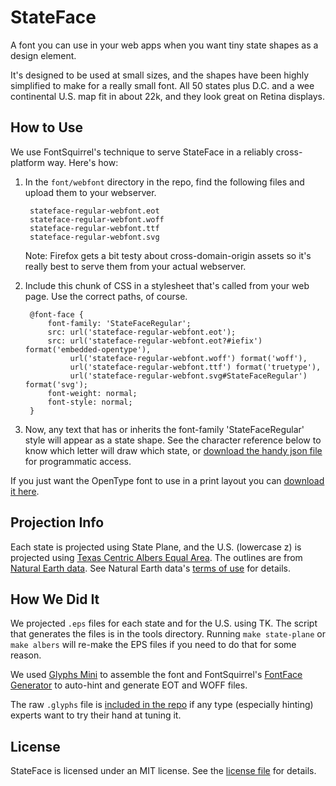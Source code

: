 # StateFace

A font you can use in your web apps when you want tiny state shapes as a design element. 

It's designed to be used at small sizes, and the shapes have been highly simplified to make for a really small font. All 50 states plus D.C. and a wee continental U.S. map fit in about 22k, and they look great on Retina displays.

## How to Use

We use FontSquirrel's technique to serve StateFace in a reliably cross-platform way. Here's how:


1. In the `font/webfont` directory in the repo, find the following files and upload them to your webserver. 

        stateface-regular-webfont.eot
        stateface-regular-webfont.woff
        stateface-regular-webfont.ttf
        stateface-regular-webfont.svg

    Note: Firefox gets a bit testy about cross-domain-origin assets so it's really best to serve them from your actual webserver.

2. Include this chunk of CSS in a stylesheet that's called from your web page. Use the correct paths, of course.

        @font-face {
            font-family: 'StateFaceRegular';
            src: url('stateface-regular-webfont.eot');
            src: url('stateface-regular-webfont.eot?#iefix') format('embedded-opentype'),
                 url('stateface-regular-webfont.woff') format('woff'),
                 url('stateface-regular-webfont.ttf') format('truetype'),
                 url('stateface-regular-webfont.svg#StateFaceRegular') format('svg');
            font-weight: normal;
            font-style: normal;
        }
    
3. Now, any text that has or inherits the font-family 'StateFaceRegular' style will appear as a state shape. See the character reference below to know which letter will draw which state, or [download the handy json file](http://propublica.github.com/stateface/reference/stateface.json) for programmatic access.

If you just want the OpenType font to use in a print layout you can [download it here](http://propublica.github.com/stateface/font/StateFace-Regular.otf).

## Projection Info

Each state is projected using State Plane, and the U.S. (lowercase z) is projected using [Texas Centric Albers Equal Area](http://spatialreference.org/ref/epsg/3083/). The outlines are from [Natural Earth data](http://www.naturalearthdata.com/). See Natural Earth data's [terms of use](http://www.naturalearthdata.com/about/terms-of-use/) for details.

## How We Did It

We projected `.eps` files for each state and for the U.S. using TK. The script that generates the files is in the tools directory. Running `make state-plane` or `make albers` will re-make the EPS files if you need to do that for some reason.

We used [Glyphs Mini](http://itunes.apple.com/us/app/glyphs-mini/id469036911?mt=12) to assemble the font and FontSquirrel's [FontFace Generator](http://www.fontsquirrel.com/fontface/generator) to auto-hint and generate EOT and WOFF files.

The raw `.glyphs` file is [included in the repo](http://propublica.github.com/stateface/font/stateface.glyphs) if any type (especially hinting) experts want to try their hand at tuning it.

## License

StateFace is licensed under an MIT license. See the [license file](http://propublica.github.com/stateface/LICENSE.txt) for details.